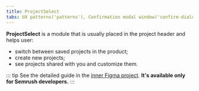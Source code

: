```yaml
---
title: ProjectSelect
tabs: UX patterns('patterns'), Confirmation modal window('confirm-dialog'), Content in modal window('modal-content'), Empty page('empty-page'), Error message('global-errors'), Export('export'), FeedbackYesNo('feedback-yes-no'), Form('form'), Informer('informer'), Links order in ProductHead('links-order'), Loading states('loading-states'), ProjectCreate('project-create'), ProjectSelect('project-select'), Success state('success-state'), Summary('summary'), Validation('validation-form'), Web-performance('web-performance')
---
```


**ProjectSelect** is a module that is usually placed in the project header and helps user:

- switch between saved projects in the product;
- create new projects;
- see projects shared with you and customize them.

::: tip
See the detailed guide in the [inner Figma project](https://www.figma.com/file/EWdX1ly5KsoNu8sywYJdKk/?node-id=134%3A123098). **It's available only for Semrush developers.**
:::
